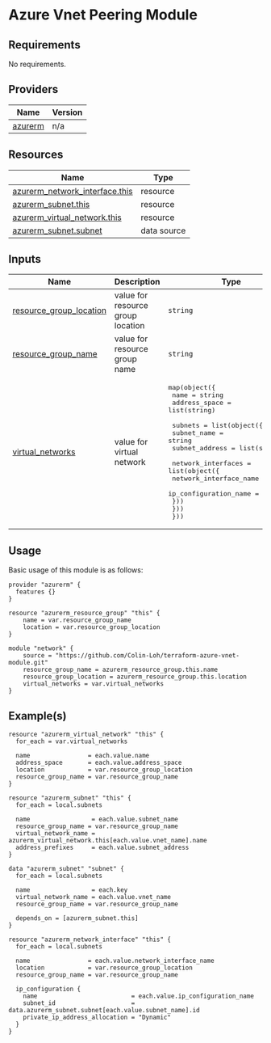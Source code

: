 # Azure Vnet Peering Module

## Requirements

No requirements.

## Providers

| Name | Version |
|------|---------|
| <a name="provider_azurerm"></a> [azurerm](#provider\_azurerm) | n/a |

## Resources

| Name | Type |
|------|------|
| [azurerm_network_interface.this](https://registry.terraform.io/providers/hashicorp/azurerm/latest/docs/resources/network_interface) | resource |
| [azurerm_subnet.this](https://registry.terraform.io/providers/hashicorp/azurerm/latest/docs/resources/subnet) | resource |
| [azurerm_virtual_network.this](https://registry.terraform.io/providers/hashicorp/azurerm/latest/docs/resources/virtual_network) | resource |
| [azurerm_subnet.subnet](https://registry.terraform.io/providers/hashicorp/azurerm/latest/docs/data-sources/subnet) | data source |

## Inputs

| Name | Description | Type | Default | Required |
|------|-------------|------|---------|:--------:|
| <a name="input_resource_group_location"></a> [resource\_group\_location](#input\_resource\_group\_location) | value for resource group location | `string` | n/a | yes |
| <a name="input_resource_group_name"></a> [resource\_group\_name](#input\_resource\_group\_name) | value for resource group name | `string` | n/a | yes |
| <a name="input_virtual_networks"></a> [virtual\_networks](#input\_virtual\_networks) | value for virtual network | <pre>map(object({<br>    name = string<br>    address_space = list(string)<br><br>    subnets = list(object({<br>      subnet_name    = string<br>      subnet_address = list(string)<br><br>      network_interfaces = list(object({<br>        network_interface_name = string<br>        ip_configuration_name = string<br>      }))<br>    }))<br>  }))</pre> | n/a | yes |

## Usage
Basic usage of this module is as follows:

```hcl
provider "azurerm" {
  features {}
}

resource "azurerm_resource_group" "this" {
    name = var.resource_group_name
    location = var.resource_group_location
}

module "network" {
    source = "https://github.com/Colin-Loh/terraform-azure-vnet-module.git"
    resource_group_name = azurerm_resource_group.this.name
    resource_group_location = azurerm_resource_group.this.location
    virtual_networks = var.virtual_networks
}
```

## Example(s)

```hcl
resource "azurerm_virtual_network" "this" {
  for_each = var.virtual_networks

  name                = each.value.name
  address_space       = each.value.address_space
  location            = var.resource_group_location
  resource_group_name = var.resource_group_name
}

resource "azurerm_subnet" "this" {
  for_each = local.subnets

  name                 = each.value.subnet_name
  resource_group_name = var.resource_group_name
  virtual_network_name = azurerm_virtual_network.this[each.value.vnet_name].name
  address_prefixes     = each.value.subnet_address
}

data "azurerm_subnet" "subnet" {
  for_each = local.subnets

  name                 = each.key
  virtual_network_name = each.value.vnet_name
  resource_group_name = var.resource_group_name

  depends_on = [azurerm_subnet.this]
}

resource "azurerm_network_interface" "this" {
  for_each = local.subnets

  name                = each.value.network_interface_name
  location            = var.resource_group_location
  resource_group_name = var.resource_group_name

  ip_configuration {
    name                          = each.value.ip_configuration_name
    subnet_id                     = data.azurerm_subnet.subnet[each.value.subnet_name].id
    private_ip_address_allocation = "Dynamic"
  }
}
```